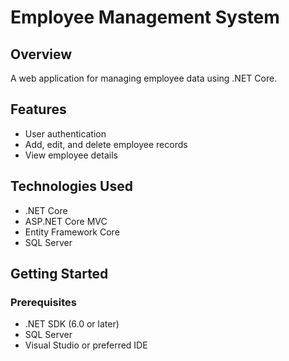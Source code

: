 # Employee Management System

## Overview
A web application for managing employee data using .NET Core.

## Features
- User authentication
- Add, edit, and delete employee records
- View employee details

## Technologies Used
- .NET Core
- ASP.NET Core MVC
- Entity Framework Core
- SQL Server

## Getting Started
### Prerequisites
- .NET SDK (6.0 or later)
- SQL Server
- Visual Studio or preferred IDE

